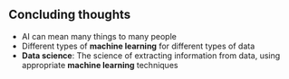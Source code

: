 ## Concluding thoughts
* AI can mean many things to many people
* Different types of **machine learning** for different types of data
* **Data science**: The science of extracting information from data, using appropriate **machine learning** techniques 